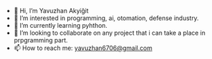 - 👋 Hi, I’m Yavuzhan Akyiğit
- 👀 I’m interested in programming, ai, otomation, defense industry.
- 🌱 I’m currently learning pyhthon.
- 💞️ I’m looking to collaborate on any project that i can take a place in prpgramming part.
- 📫 How to reach me: yavuzhan6706@gmail.com

<!---
Tiygar/Tiygar is a ✨ special ✨ repository because its `README.md` (this file) appears on your GitHub profile.
You can click the Preview link to take a look at your changes.
--->
